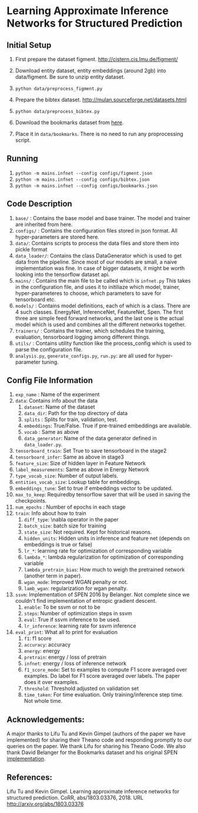 # Learning Approximate Inference Networks for Structured Prediction

## Initial Setup
1. First prepare the dataset figment. http://cistern.cis.lmu.de/figment/
2. Download entity dataset, entity embeddings (around 2gb) into data/figment. Be sure to unzip entity dataset.
3. `python data/preprocess_figment.py`

1. Prepare the bibtex dataset. http://mulan.sourceforge.net/datasets.html
2. `python data/preprocess_bibtex.py`

1. Download the bookmarks dataset from [here](https://drive.google.com/drive/folders/1dEKnx0d0dgHSdy9OWuqjErrOJCQf1oVl?usp=sharing).
2. Place it in `data/bookmarks`. There is no need to run any proprocessing script.

## Running
1. `python -m mains.infnet --config configs/figment.json`
2. `python -m mains.infnet --config configs/bibtex.json`
3. `python -m mains.infnet --config configs/bookmarks.json`

## Code Description
1. `base/` : Contains the base model and base trainer. The model and trainer are  inherited from here.
2. `configs/` : Contains the configuration files stored in json format. All hyper-parameters are stored here.
3. `data/`:  Contains scripts to process the data files and store them into pickle format
4. `data_loader/`: Contains the class DataGenerator which is used to get data from the pipeline. Since most of our models are small, a naive implementation was fine. In case of bigger datasets, it might be worth looking into the tensorflow dataset api.
5. `mains/` : Contains the main file to be called which is `infnet.py` This takes in the configuration file, and uses it to initiliaze which model, trainer, hyper-parameteres to choose, which parameters to save for tensorboard etc.
5. `models/` : Contains model definitions, each of which is a class. There are 4 such classes. EnergyNet, InferenceNet, FeatureNet, Spen. The first three are simple feed forward networks, and the last one is the actual model which is used and combines all the different networks together.
6. `trainers/` : Contains the trainer, which schedules the training, evaluation, tensorboard logging among different things.
7. `utils/` : Contains utility function like the process_config which is used to parse the configuration file.
8. `analysis.py`, `generate_configs.py`, `run.py`: are all used for  hyper-parameter tuning.

## Config File Information
1. `exp_name` : Name of the experiment
2. `data`: Contains info about the data
   1. `dataset`: Name of the dataset
   2. `data_dir`: Path for the top directory of data
   3. `splits` : Splits for train, validation, test.
   4. `embeddings`: True/False. True if pre-trained embeddings are available.
   5. `vocab` : Same as above
   6. `data_generator`: Name of the data generator defined in `data_loader.py`.
3. `tensorboard_train`: Set True to save tensorboard  in the stage2
4. `tensorboard_infer`: Same as above in stage3
5. `feature_size`: Size of hidden layer in Feature Network
6. `label_measurements`: Same as above in Energy Network
7. `type_vocab_size`: Number of output labels.
8. `entities_vocab_size`: Lookup table for embeddings.
9. `embeddings_tune`: Set to true if embeddings vector to be updated.
10. `max_to_keep`: Requiredby tensorflow saver that will be used in saving the checkpoints.
11. `num_epochs` : Number of epochs in each stage
12. `train`: Info about how to train
    1. `diff_type`: \nabla operator in the paper
    2. `batch_size`: batch size for training
    3. `state_size`: Not required. Kept for historical reasons.
    4. `hidden_units`: Hidden units in inference and feature net (depends on embeddings is true or false)
    5. `lr_*`: learning rate for optimization of corresponding variable
    6. `lambda_*`: lambda regularization for optimization of corresponding variable
    7. `lambda_pretrain_bias`: How much to weigh the pretrained network (another term in paper).
    8. `wgan_mode`: Improved WGAN penalty or not.
    9. `lamb_wgan`: regularization for wgan penalty.
13. `ssvm`: Implementation of SPEN 2016 by Belanger. Not complete since we couldn't find implementation of entropic gradient descent.
    1. `enable`: To be ssvm or not to be
    2. `steps`: Number of optimization steps in ssvm
    3. `eval`: True if ssvm inference to be used.
    4. `lr_inference`: learning rate for ssvm inference
14. `eval_print`: What all to print for evaluation
    1. `f1`: f1 score
    2. `accuracy`: accuracy
    3. `energy`: energy
    4. `pretrain`: energy / loss of pretrain
    5. `infnet`: energy / loss of inference network
    6. `f1_score_mode`: Set to examples to compute F1 score averaged over examples. Do label for F1 score averaged over labels. The paper does it over examples.
    7. `threshold`: Threshold adjusted on validation set
    8. `time_taken`: For time evaluation. Only training/inference step time. Not whole time.

## Acknowledgements:
A major thanks to Lifu Tu and Kevin Gimpel (authors of the paper we have implemented) for sharing their Theano code and responding promptly to our queries on the paper. We thank Lifu for sharing his Theano Code. We also thank David Belanger for the Bookmarks dataset and his original SPEN [implementation](https://github.com/davidBelanger/SPEN).

## References:
Lifu Tu and Kevin Gimpel. Learning approximate inference networks for structured prediction.
CoRR, abs/1803.03376, 2018. URL http://arxiv.org/abs/1803.03376
